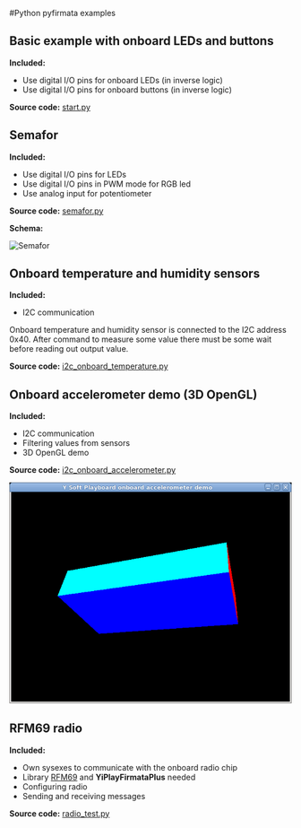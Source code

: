#Python pyfirmata examples

## Basic example with onboard LEDs and buttons
**Included:**
* Use digital I/O pins for onboard LEDs (in inverse logic)
* Use digital I/O pins for onboard buttons (in inverse logic)

**Source code:** [start.py](start.py)


## Semafor
**Included:**
* Use digital I/O pins for LEDs
* Use digital I/O pins in PWM mode for RGB led
* Use analog input for potentiometer

**Source code:** [semafor.py](semafor.py)

**Schema:**

![Semafor](https://rawgithub.com/setnicka/pyfirmata_examples/master/semafor.svg)

## Onboard temperature and humidity sensors
**Included:**
* I2C communication

Onboard temperature and humidity sensor is connected to the I2C address 0x40.
After command to measure some value there must be some wait before reading out
output value.

**Source code:** [i2c_onboard_temperature.py](i2c_onboard_temperature.py)


## Onboard accelerometer demo (3D OpenGL)
**Included:**
* I2C communication
* Filtering values from sensors
* 3D OpenGL demo

**Source code:** [i2c_onboard_accelerometer.py](i2c_onboard_accelerometer.py)

![Rotating 3D model](i2c_onboard_accelerometer_screenshot.png)


## RFM69 radio
**Included:**
* Own sysexes to communicate with the onboard radio chip
* Library [RFM69](https://github.com/LowPowerLab/RFM69) and **YiPlayFirmataPlus** needed
* Configuring radio
* Sending and receiving messages

**Source code:** [radio_test.py](radio_test.py)
